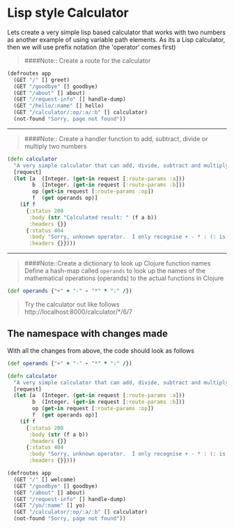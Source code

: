 # Lisp style Calculator

  Lets create a very simple lisp based calculator that works with two numbers as another example of using variable path elements.  As its a Lisp calculator, then we will use prefix notation (the 'operator' comes first)

> ####Note::  Create a route for the calculator
```clojure
(defroutes app
  (GET "/" [] greet)
  (GET "/goodbye" [] goodbye)
  (GET "/about" [] about)
  (GET "/request-info" [] handle-dump)
  (GET "/hello/:name" [] hello)
  (GET "/calculator/:op/:a/:b" [] calculator)
  (not-found "Sorry, page not found"))
```

---

> ####Note:: Create a handler function to add, subtract, divide or multiply two numbers
```clojure
(defn calculator
  "A very simple calculator that can add, divide, subtract and multiply.  This is done through the magic of variable path elements."
  [request]
  (let [a  (Integer. (get-in request [:route-params :a]))
        b  (Integer. (get-in request [:route-params :b]))
        op (get-in request [:route-params :op])
        f  (get operands op)]
    (if f
      {:status 200
       :body (str "Calculated result: " (f a b))
       :headers {}}
      {:status 404
       :body "Sorry, unknown operator.  I only recognise + - * : (: is for division)"
       :headers {}})))
```

---

> ####Note::Create a dictionary to look up Clojure function names
> Define a hash-map called `operands` to look up the names of the mathematical operations (operands) to the actual functions in Clojure
```clojure
(def operands {"+" + "-" - "*" * ":" /})
```
>
>  Try the calculator out like follows http://localhost:8000/calculator/*/6/7


## The namespace with changes made

With all the changes from above, the code should look as follows

```clojure
(def operands {"+" + "-" - "*" * ":" /})
```
```clojure
(defn calculator
  "A very simple calculator that can add, divide, subtract and multiply.  This is done through the magic of variable path elements."
  [request]
  (let [a  (Integer. (get-in request [:route-params :a]))
        b  (Integer. (get-in request [:route-params :b]))
        op (get-in request [:route-params :op])
        f  (get operands op)]
    (if f
      {:status 200
       :body (str (f a b))
       :headers {}}
      {:status 404
       :body "Sorry, unknown operator.  I only recognise + - * : (: is for division)"
       :headers {}})))
```
```clojure
(defroutes app
  (GET "/" [] welcome)
  (GET "/goodbye" [] goodbye)
  (GET "/about" [] about)
  (GET "/request-info" [] handle-dump)
  (GET "/yo/:name" [] yo)
  (GET "/calculator/:op/:a/:b" [] calculator)
  (not-found "Sorry, page not found"))
```
